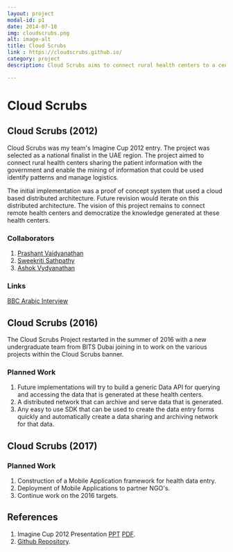 ```yaml
---
layout: project
modal-id: p1
date: 2014-07-18
img: cloudscrubs.png
alt: image-alt
title: Cloud Scrubs
link : https://cloudscrubs.github.io/
category: project
description: Cloud Scrubs aims to connect rural health centers to a central system to mine the health data and allow governments to take proactive steps to avoid, reduce medical conditions in a population.

---
```

# Cloud Scrubs

## Cloud Scrubs (2012)

Cloud Scrubs was my team's Imagine Cup 2012 entry. The project was selected as
a national finalist in the UAE region. The project aimed to connect rural health
centers sharing the patient information with the government and enable the mining
of information that could be used identify patterns and manage logistics.

The initial implementation was a proof of concept system that used a cloud
based distributed architecture. Future revision would iterate on this
distributed architecture. The vision of this project remains to connect remote
health centers and democratize the knowledge generated at these health centers.

### Collaborators

1. [Prashant Vaidyanathan](https://twitter.com/vprashant1)
2. [Sweekriti Sathpathy](https://twitter.com/SweekritiS)
3. [Ashok Vydyanathan](https://twitter.com/ashoksv)

### Links

[BBC Arabic Interview](https://youtu.be/i-_MkEEjw64?list=WL&t=677)

## Cloud Scrubs (2016)

The Cloud Scrubs Project restarted in the summer of 2016 with a new undergraduate team from BITS Dubai joining in to work on the various projects within the Cloud Scrubs banner.

### Planned Work

1. Future implementations will try to build a generic Data API for querying and
accessing the data that is generated at these health centers.
2. A distributed network that can archive and serve data that is generated.
3. Any easy to use SDK that can be used to create the data entry forms quickly
and automatically create a data sharing and archiving network for that data.

## Cloud Scrubs (2017)

### Planned Work

1. Construction of a Mobile Application framework for health data entry.
2. Deployment of Mobile Applications to partner NGO's.
3. Continue work on the 2016 targets.

## References

1. Imagine Cup 2012 Presentation [PPT](/resources/Cloud_Scrubs_Presentation.pptx)
[PDF](/resources/Cloud_Scrubs_Presentation.pdf).
2. [Github Repository](https://github.com/cloudscrubs).
